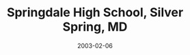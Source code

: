 ---
title: "Springdale High School, Silver Spring, MD"
project_id: 
date: 2003-02-06
conference_id: ""
presenters:
   - peter_bandettini
summary: "<p>Springdale High School, Silver Spring, MD</p>"
file: /assets/presentations/T131.pdf
filename: T131.pdf
layout: presentation
---